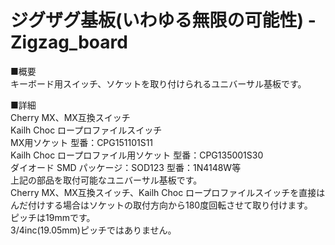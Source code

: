# ジグザグ基板(いわゆる無限の可能性) - Zigzag_board
■概要  
キーボード用スイッチ、ソケットを取り付けられるユニバーサル基板です。  
  
■詳細  
Cherry MX、MX互換スイッチ  
Kailh Choc ロープロファイルスイッチ  
MX用ソケット 型番：CPG151101S11  
Kailh Choc ロープロファイル用ソケット 型番：CPG135001S30  
ダイオード SMD パッケージ：SOD123 型番：1N4148W等  
上記の部品を取付可能なユニバーサル基板です。  
Cherry MX、MX互換スイッチ、Kailh Choc ロープロファイルスイッチを直接はんだ付けする場合はソケットの取付方向から180度回転させて取り付けます。  
ピッチは19mmです。  
3/4inc(19.05mm)ピッチではありません。  
